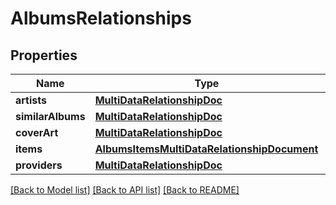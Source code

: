 # AlbumsRelationships

## Properties
Name | Type | Description | Notes
------------ | ------------- | ------------- | -------------
**artists** | [**MultiDataRelationshipDoc**](MultiDataRelationshipDoc.md) |  | 
**similarAlbums** | [**MultiDataRelationshipDoc**](MultiDataRelationshipDoc.md) |  | 
**coverArt** | [**MultiDataRelationshipDoc**](MultiDataRelationshipDoc.md) |  | 
**items** | [**AlbumsItemsMultiDataRelationshipDocument**](AlbumsItemsMultiDataRelationshipDocument.md) |  | 
**providers** | [**MultiDataRelationshipDoc**](MultiDataRelationshipDoc.md) |  | 

[[Back to Model list]](../README.md#documentation-for-models) [[Back to API list]](../README.md#documentation-for-api-endpoints) [[Back to README]](../README.md)


